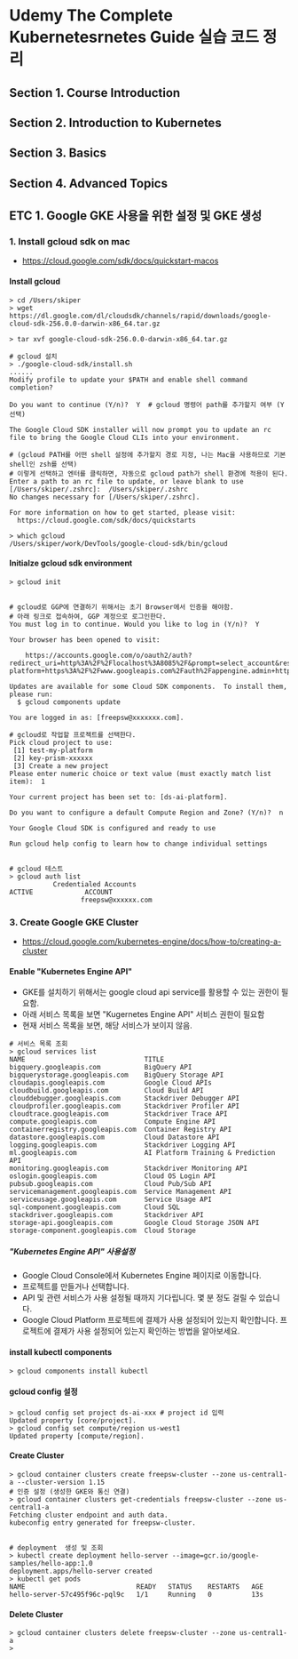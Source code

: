 # Udemy The Complete Kubernetesrnetes Guide 실습 코드 정리

## Section 1. Course Introduction

## Section 2. Introduction to Kubernetes


## Section 3. Basics

## Section 4. Advanced Topics



## ETC 1. Google GKE 사용을 위한 설정 및 GKE 생성
### 1. Install gcloud sdk on mac
- https://cloud.google.com/sdk/docs/quickstart-macos

#### Install gcloud
```shell
> cd /Users/skiper
> wget https://dl.google.com/dl/cloudsdk/channels/rapid/downloads/google-cloud-sdk-256.0.0-darwin-x86_64.tar.gz

> tar xvf google-cloud-sdk-256.0.0-darwin-x86_64.tar.gz

# gcloud 설치
> ./google-cloud-sdk/install.sh
......
Modify profile to update your $PATH and enable shell command
completion?

Do you want to continue (Y/n)?  Y  # gcloud 명령어 path를 추가할지 여부 (Y선택)

The Google Cloud SDK installer will now prompt you to update an rc
file to bring the Google Cloud CLIs into your environment.

# (gcloud PATH를 어떤 shell 설정에 추가할지 경로 지정, 나는 Mac을 사용하므로 기본 shell인 zsh를 선택)
# 이렇게 선택하고 엔터를 클릭하면, 자동으로 gcloud path가 shell 환경에 적용이 된다.
Enter a path to an rc file to update, or leave blank to use
[/Users/skiper/.zshrc]:  /Users/skiper/.zshrc  
No changes necessary for [/Users/skiper/.zshrc].

For more information on how to get started, please visit:
  https://cloud.google.com/sdk/docs/quickstarts

> which gcloud
/Users/skiper/work/DevTools/google-cloud-sdk/bin/gcloud

```

#### Initialze gcloud sdk environment
```shell
> gcloud init


# gcloud로 GGP에 연결하기 위해서는 초기 Browser에서 인증을 해야함.
# 아래 링크로 접속하여, GGP 계정으로 로그인한다.
You must log in to continue. Would you like to log in (Y/n)?  Y

Your browser has been opened to visit:

    https://accounts.google.com/o/oauth2/auth?redirect_uri=http%3A%2F%2Flocalhost%3A8085%2F&prompt=select_account&response_type=code&client_id=32555940559.apps.googleusercontent.com&scope=https%3A%2F%2Fwww.googleapis.com%2Fauth%2Fuserinfo.email+https%3A%2F%2Fwww.googleapis.com%2Fauth%2Fcloud-platform+https%3A%2F%2Fwww.googleapis.com%2Fauth%2Fappengine.admin+https%3A%2F%2Fwww.googleapis.com%2Fauth%2Fcompute+https%3A%2F%2Fwww.googleapis.com%2Fauth%2Faccounts.reauth&access_type=offline

Updates are available for some Cloud SDK components.  To install them,
please run:
  $ gcloud components update

You are logged in as: [freepsw@xxxxxxx.com].

# gcloud로 작업할 프로젝트를 선택한다.
Pick cloud project to use:
 [1] test-my-platform
 [2] key-prism-xxxxxx
 [3] Create a new project
Please enter numeric choice or text value (must exactly match list
item):  1

Your current project has been set to: [ds-ai-platform].

Do you want to configure a default Compute Region and Zone? (Y/n)?  n

Your Google Cloud SDK is configured and ready to use

Run gcloud help config to learn how to change individual settings


# gcloud 테스트
> gcloud auth list
           Credentialed Accounts
ACTIVE             ACCOUNT
                  freepsw@xxxxxx.com
```




### 3. Create Google GKE Cluster
- https://cloud.google.com/kubernetes-engine/docs/how-to/creating-a-cluster
#### Enable "Kubernetes Engine API"
- GKE를 설치하기 위해서는 google cloud api service를 활용할 수 있는 권한이 필요함.
- 아래 서비스 목록을 보면 "Kugernetes Engine API" 서비스 권한이 필요함
- 현재 서비스 목록을 보면, 해당 서비스가 보이지 않음.
```shell
# 서비스 목록 조회
> gcloud services list
NAME                              TITLE
bigquery.googleapis.com           BigQuery API
bigquerystorage.googleapis.com    BigQuery Storage API
cloudapis.googleapis.com          Google Cloud APIs
cloudbuild.googleapis.com         Cloud Build API
clouddebugger.googleapis.com      Stackdriver Debugger API
cloudprofiler.googleapis.com      Stackdriver Profiler API
cloudtrace.googleapis.com         Stackdriver Trace API
compute.googleapis.com            Compute Engine API
containerregistry.googleapis.com  Container Registry API
datastore.googleapis.com          Cloud Datastore API
logging.googleapis.com            Stackdriver Logging API
ml.googleapis.com                 AI Platform Training & Prediction API
monitoring.googleapis.com         Stackdriver Monitoring API
oslogin.googleapis.com            Cloud OS Login API
pubsub.googleapis.com             Cloud Pub/Sub API
servicemanagement.googleapis.com  Service Management API
serviceusage.googleapis.com       Service Usage API
sql-component.googleapis.com      Cloud SQL
stackdriver.googleapis.com        Stackdriver API
storage-api.googleapis.com        Google Cloud Storage JSON API
storage-component.googleapis.com  Cloud Storage
```

##### "Kubernetes Engine API" 사용설정
- Google Cloud Console에서 Kubernetes Engine 페이지로 이동합니다.
- 프로젝트를 만들거나 선택합니다.
- API 및 관련 서비스가 사용 설정될 때까지 기다립니다. 몇 분 정도 걸릴 수 있습니다.
- Google Cloud Platform 프로젝트에 결제가 사용 설정되어 있는지 확인합니다. 프로젝트에 결제가 사용 설정되어 있는지 확인하는 방법을 알아보세요.

#### install kubectl components
```shell
> gcloud components install kubectl
```

#### gcloud config 설정
```shell
> gcloud config set project ds-ai-xxx # project id 입력
Updated property [core/project].
> gcloud config set compute/region us-west1
Updated property [compute/region].
```


#### Create Cluster
```shell
> gcloud container clusters create freepsw-cluster --zone us-central1-a --cluster-version 1.15
# 인증 설정 (생성한 GKE와 통신 연결)
> gcloud container clusters get-credentials freepsw-cluster --zone us-central1-a
Fetching cluster endpoint and auth data.
kubeconfig entry generated for freepsw-cluster.


# deployment  생성 및 조회
> kubectl create deployment hello-server --image=gcr.io/google-samples/hello-app:1.0
deployment.apps/hello-server created
> kubectl get pods
NAME                            READY   STATUS    RESTARTS   AGE
hello-server-57c495f96c-pql9c   1/1     Running   0          13s
```

#### Delete Cluster
```shell
> gcloud container clusters delete freepsw-cluster --zone us-central1-a
>
```
